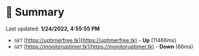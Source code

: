 # 📖 Summary
Last updated: **1/24/2022, 4:55:55 PM**

- `GET` [https://uptimerfree.tk](https://uptimerfree.tk) - **Up** (11466ms)
- `GET` [https://monitoruptimer.tk](https://monitoruptimer.tk) - **Down** (66ms)
